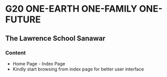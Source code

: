 # G20 ONE-EARTH ONE-FAMILY ONE-FUTURE
## The Lawrence School Sanawar
### Content
- Home Page - Index Page
- Kindly start browsing from index page for better user interface


